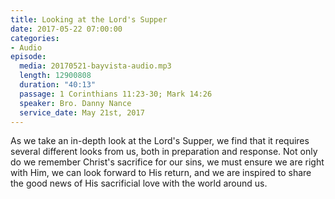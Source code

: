 ```yaml
---
title: Looking at the Lord's Supper
date: 2017-05-22 07:00:00
categories:
- Audio
episode:
  media: 20170521-bayvista-audio.mp3
  length: 12900808
  duration: "40:13"
  passage: 1 Corinthians 11:23-30; Mark 14:26
  speaker: Bro. Danny Nance
  service_date: May 21st, 2017
---
```

As we take an in-depth look at the Lord's Supper, we find that it requires several different looks from us, both in preparation and response. Not only do we remember Christ's sacrifice for our sins, we must ensure we are right with Him, we can look forward to His return, and we are inspired to share the good news of His sacrificial love with the world around us.